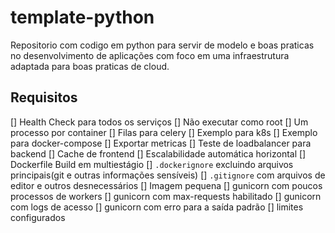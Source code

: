 # template-python

Repositorio com codigo em python para servir de modelo e boas praticas no desenvolvimento de aplicações com foco em uma infraestrutura adaptada para boas praticas de cloud.

## Requisitos

[] Health Check para todos os serviços
[] Não executar como root
[] Um processo por container
[] Filas para celery
[] Exemplo para k8s
[] Exemplo para docker-compose
[] Exportar metricas
[] Teste de loadbalancer para backend
[] Cache de frontend
[] Escalabilidade automática horizontal
[] Dockerfile Build em multiestágio
[] `.dockerignore` excluindo arquivos principais(git e outras informações sensíveis)
[] `.gitignore` com arquivos de editor e outros desnecessários
[] Imagem pequena
[] gunicorn com poucos processos de  workers
[] gunicorn com max-requests habilitado
[] gunicorn com logs de acesso
[] gunicorn com erro para a saída padrão
[] limites configurados

